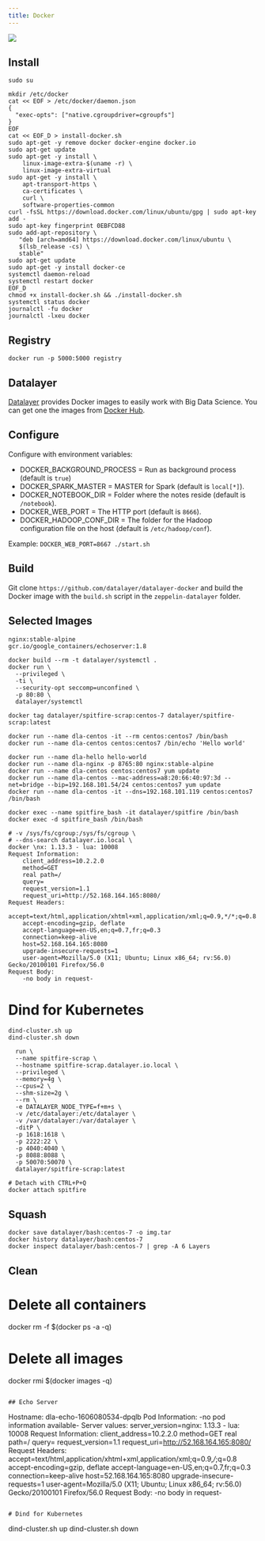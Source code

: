 ```yaml
---
title: Docker
---
```


[![](https://images.microbadger.com/badges/image/datalayer/spitfire.svg)](https://microbadger.com/images/datalayer/spitfire "Get your own image badge on microbadger.com")

## Install

```
sudo su
```

```
mkdir /etc/docker
cat << EOF > /etc/docker/daemon.json
{
  "exec-opts": ["native.cgroupdriver=cgroupfs"]
}
EOF
cat << EOF_D > install-docker.sh
sudo apt-get -y remove docker docker-engine docker.io
sudo apt-get update
sudo apt-get -y install \
    linux-image-extra-$(uname -r) \
    linux-image-extra-virtual
sudo apt-get -y install \
    apt-transport-https \
    ca-certificates \
    curl \
    software-properties-common
curl -fsSL https://download.docker.com/linux/ubuntu/gpg | sudo apt-key add -
sudo apt-key fingerprint 0EBFCD88
sudo add-apt-repository \
   "deb [arch=amd64] https://download.docker.com/linux/ubuntu \
   $(lsb_release -cs) \
   stable"
sudo apt-get update
sudo apt-get -y install docker-ce
systemctl daemon-reload
systemctl restart docker
EOF_D
chmod +x install-docker.sh && ./install-docker.sh
systemctl status docker
journalctl -fu docker
journalctl -lxeu docker
```

## Registry

```
docker run -p 5000:5000 registry
```

## Datalayer

[Datalayer](http://datalayer.io) provides Docker images to easily work with Big Data Science. You can get one the images from [Docker Hub](https://hub.docker.com/u/datalayer).

## Configure

Configure with environment variables:

+ DOCKER_BACKGROUND_PROCESS = Run as background process (default is `true`)
+ DOCKER_SPARK_MASTER = MASTER for Spark (default is `local[*]`).
+ DOCKER_NOTEBOOK_DIR = Folder where the notes reside (default is `/notebook`).
+ DOCKER_WEB_PORT = The HTTP port (default is `8666`).
+ DOCKER_HADOOP_CONF_DIR = The folder for the Hadoop configuration file on the host (default is `/etc/hadoop/conf`).

 Example: `DOCKER_WEB_PORT=8667 ./start.sh`

 ## Build

Git clone `https://github.com/datalayer/datalayer-docker` and build the Docker image with the `build.sh` script in the `zeppelin-datalayer` folder.

## Selected Images

```
nginx:stable-alpine
gcr.io/google_containers/echoserver:1.8
```

```
docker build --rm -t datalayer/systemctl .
docker run \
  --privileged \
  -ti \
  --security-opt seccomp=unconfined \
  -p 80:80 \
  datalayer/systemctl
```

```
docker tag datalayer/spitfire-scrap:centos-7 datalayer/spitfire-scrap:latest
```

```
docker run --name dla-centos -it --rm centos:centos7 /bin/bash
docker run --name dla-centos centos:centos7 /bin/echo 'Hello world'
```

```
docker run --name dla-hello hello-world
docker run --name dla-nginx -p 8765:80 nginx:stable-alpine
docker run --name dla-centos centos:centos7 yum update
docker run --name dla-centos --mac-address=a8:20:66:40:97:3d --net=bridge --bip=192.168.101.54/24 centos:centos7 yum update
docker run --name dla-centos -it --dns=192.168.101.119 centos:centos7 /bin/bash
```

```
docker exec --name spitfire_bash -it datalayer/spitfire /bin/bash
docker exec -d spitfire_bash /bin/bash
```

```
# -v /sys/fs/cgroup:/sys/fs/cgroup \
# --dns-search datalayer.io.local \
docker \nx: 1.13.3 - lua: 10008
Request Information:
	client_address=10.2.2.0
	method=GET
	real path=/
	query=
	request_version=1.1
	request_uri=http://52.168.164.165:8080/
Request Headers:
	accept=text/html,application/xhtml+xml,application/xml;q=0.9,*/*;q=0.8
	accept-encoding=gzip, deflate
	accept-language=en-US,en;q=0.7,fr;q=0.3
	connection=keep-alive
	host=52.168.164.165:8080
	upgrade-insecure-requests=1
	user-agent=Mozilla/5.0 (X11; Ubuntu; Linux x86_64; rv:56.0) Gecko/20100101 Firefox/56.0
Request Body:
	-no body in request-
```

# Dind for Kubernetes

```
dind-cluster.sh up
dind-cluster.sh down
```

```
  run \
  --name spitfire-scrap \
  --hostname spitfire-scrap.datalayer.io.local \
  --privileged \
  --memory=4g \
  --cpus=2 \
  --shm-size=2g \
  --rm \
  -e DATALAYER_NODE_TYPE=f+m+s \
  -v /etc/datalayer:/etc/datalayer \
  -v /var/datalayer:/var/datalayer \
  -ditP \
  -p 1618:1618 \
  -p 2222:22 \
  -p 4040:4040 \
  -p 8088:8088 \
  -p 50070:50070 \
  datalayer/spitfire-scrap:latest
```

```
# Detach with CTRL+P+Q
docker attach spitfire
```

## Squash

```
docker save datalayer/bash:centos-7 -o img.tar
docker history datalayer/bash:centos-7
docker inspect datalayer/bash:centos-7 | grep -A 6 Layers
```

## Clean

# Delete all containers
docker rm -f $(docker ps -a -q)

# Delete all images
docker rmi $(docker images -q)
```

## Echo Server

```
Hostname: dla-echo-1606080534-dpqlb
Pod Information:
	-no pod information available-
Server values:
	server_version=nginx: 1.13.3 - lua: 10008
Request Information:
	client_address=10.2.2.0
	method=GET
	real path=/
	query=
	request_version=1.1
	request_uri=http://52.168.164.165:8080/
Request Headers:
	accept=text/html,application/xhtml+xml,application/xml;q=0.9,*/*;q=0.8
	accept-encoding=gzip, deflate
	accept-language=en-US,en;q=0.7,fr;q=0.3
	connection=keep-alive
	host=52.168.164.165:8080
	upgrade-insecure-requests=1
	user-agent=Mozilla/5.0 (X11; Ubuntu; Linux x86_64; rv:56.0) Gecko/20100101 Firefox/56.0
Request Body:
	-no body in request-
```

# Dind for Kubernetes

```
dind-cluster.sh up
dind-cluster.sh down
```
